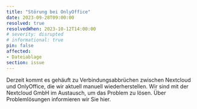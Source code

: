 ```yaml
---
title: "Störung bei OnlyOffice"
date: 2023-09-28T09:00:00
resolved: true
resolvedWhen: 2023-10-12T14:00:00
# severity: disrupted
# informational: true
pin: false
affected:
- Dateiablage
section: issue
---
```


Derzeit kommt es gehäuft zu Verbindungsabbrüchen zwischen Nextcloud und OnlyOffice, die wir aktuell manuell wiederherstellen. Wir sind mit der Nextcloud GmbH im Austausch, um das Problem zu lösen. Über Problemlösungen informieren wir Sie hier.
